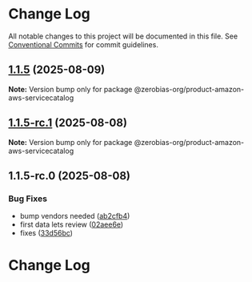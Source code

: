 # Change Log

All notable changes to this project will be documented in this file.
See [Conventional Commits](https://conventionalcommits.org) for commit guidelines.

## [1.1.5](https://github.com/zerobias-org/product/compare/@zerobias-org/product-amazon-aws-servicecatalog@1.1.5-rc.1...@zerobias-org/product-amazon-aws-servicecatalog@1.1.5) (2025-08-09)

**Note:** Version bump only for package @zerobias-org/product-amazon-aws-servicecatalog





## [1.1.5-rc.1](https://github.com/zerobias-org/product/compare/@zerobias-org/product-amazon-aws-servicecatalog@1.1.5-rc.0...@zerobias-org/product-amazon-aws-servicecatalog@1.1.5-rc.1) (2025-08-08)

**Note:** Version bump only for package @zerobias-org/product-amazon-aws-servicecatalog





## 1.1.5-rc.0 (2025-08-08)


### Bug Fixes

* bump vendors needed ([ab2cfb4](https://github.com/zerobias-org/product/commit/ab2cfb4a9cf2e3008e08b068f98011fec096c932))
* first data lets review ([02aee6e](https://github.com/zerobias-org/product/commit/02aee6e8c4f11675de7c63a00f4c8254a67a4dd7))
* fixes ([33d56bc](https://github.com/zerobias-org/product/commit/33d56bcaedf3fa5e3939a33c0fb57eda53539d05))





# Change Log
